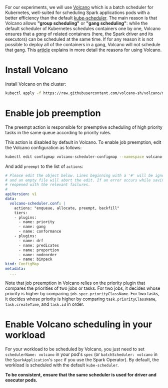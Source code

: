 For our experiments, we will use [Volcano](https://github.com/volcano-sh/volcano) which is a batch scheduler for 
Kubernetes, well-suited for scheduling Spark applications pods with a better efficiency than the default 
[kube-scheduler](https://kubernetes.io/docs/concepts/scheduling-eviction/kube-scheduler/).
The main reason is that Volcano allows **"group scheduling"** or **"gang scheduling"**: while the default scheduler of 
Kubernetes schedules containers one by one, Volcano ensures that a _gang_ of related containers (here, the Spark driver 
and its executors) can be scheduled at the same time. If for any reason it is not possible to deploy all of the 
containers in a gang, Volcano will not schedule that gang. 
This [article](https://www.cncf.io/blog/2021/02/10/three-reasons-why-you-need-volcano/) explains in more detail the 
reasons for using Volcano.

# Install Volcano

Install Volcano on the cluster:

```bash
kubectl apply -f https://raw.githubusercontent.com/volcano-sh/volcano/master/installer/volcano-development.yaml
```

# Enable job preemption

The preempt action is responsible for preemptive scheduling of high priority tasks in the same queue according to 
priority rules.

This action is disabled by default in Volcano.
To enable job preemption, edit the Volcano configuration as follows:

```bash
kubectl edit configmap volcano-scheduler-configmap --namespace volcano-system
```

And add `preempt` to the list of `actions`:

```yaml
# Please edit the object below. Lines beginning with a '#' will be ignored,
# and an empty file will abort the edit. If an error occurs while saving this file will be
# reopened with the relevant failures.
#
apiVersion: v1
data:
  volcano-scheduler.conf: |
    actions: "enqueue, allocate, preempt, backfill"
    tiers:
    - plugins:
      - name: priority
      - name: gang
      - name: conformance
    - plugins:
      - name: drf
      - name: predicates
      - name: proportion
      - name: nodeorder
      - name: binpack
kind: ConfigMap
metadata:
  ...

```

Note that job preemption in Volcano relies on the priority plugin that compares the priorities of two jobs or tasks. For 
two jobs, it decides whose priority is higher by comparing `job.spec.priorityClassName`. For two tasks, it decides whose 
priority is higher by comparing `task.priorityClassName`, `task.createTime`, and `task.id` in order.

# Enable Volcano scheduling in your workload

For your workload to be scheduled by Volcano, you just need to set `schedulerName: volcano` in your pod's `spec` (or
 `batchScheduler: volcano` in the `SparkApplication`'s `spec` if you use the Spark Operator). By default, the
  workload is scheduled with the default `kube-scheduler`.

**To be consistent, ensure that the same scheduler is used for driver and executor pods.**


